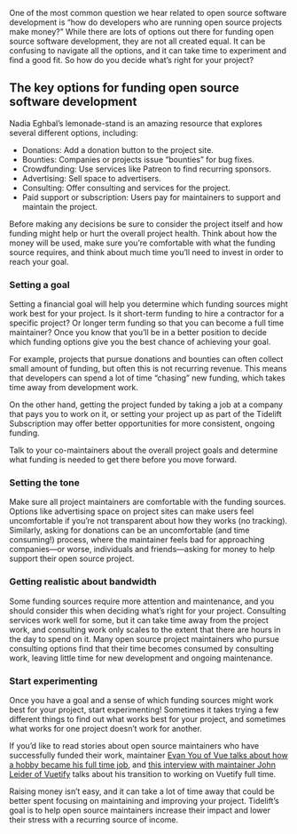 One of the most common question we hear related to open source software development is “how do developers who are running open source projects make money?” While there are lots of options out there for funding open source software development, they are not all created equal. It can be confusing to navigate all the options, and it can take time to experiment and find a good fit. So how do you decide what’s right for your project?

## The key options for funding open source software development
Nadia Eghbal’s lemonade-stand is an amazing resource that explores several different options, including:

* Donations: Add a donation button to the project site. 
* Bounties: Companies or projects issue “bounties” for bug fixes.
* Crowdfunding: Use services like Patreon to find recurring sponsors.
* Advertising: Sell space to advertisers.
* Consulting: Offer consulting and services for the project.
* Paid support or subscription: Users pay for maintainers to support and maintain the project. 

Before making any decisions be sure to consider the project itself and how funding might help or hurt the overall project health. Think about how the money will be used, make sure you’re comfortable with what the funding source requires, and think about much time you’ll need to invest in order to reach your goal. 

### Setting a goal
Setting a financial goal will help you determine which funding sources might work best for your project. Is it short-term funding to hire a contractor for a specific project? Or longer term funding so that you can become a full time maintainer? Once you know that you’ll be in a better position to decide which funding options give you the best chance of achieving your goal. 

For example, projects that pursue donations and bounties can often collect small amount of funding, but often this is not recurring revenue. This means that developers can spend a lot of time “chasing” new funding, which takes time away from development work. 

On the other hand, getting the project funded by taking a job at a company that pays you to work on it, or setting your project up as part of the Tidelift Subscription may offer better opportunities for more consistent, ongoing funding. 

Talk to your co-maintainers about the overall project goals and determine what funding is needed to get there before you move forward. 

### Setting the tone
Make sure all project maintainers are comfortable with the funding sources. Options like advertising space on project sites can make users feel uncomfortable if you’re not transparent about how they works (no tracking). Similarly, asking for donations can be an uncomfortable (and time consuming!) process, where the maintainer feels bad for approaching companies—or worse, individuals and friends—asking for money to help support their open source project.

### Getting realistic about bandwidth
Some funding sources require more attention and maintenance, and you should consider this when deciding what’s right for your project. Consulting services work well for some, but it can take time away from the project work, and consulting work only scales to the extent that there are hours in the day to spend on it. Many open source project maintainers who pursue consulting options find that their time becomes consumed by consulting work, leaving little time for new development and ongoing maintenance.

### Start experimenting
Once you have a goal and a sense of which funding sources might work best for your project, start experimenting! Sometimes it takes trying a few different things to find out what works best for your project, and sometimes what works for one project doesn’t work for another.

If you’d like to read stories about open source maintainers who have successfully funded their work, maintainer [Evan You of Vue talks about how a hobby became his full time job](https://blog.tidelift.com/vuejs-evan-you-javascript-framework), and [this interview with maintainer John Leider of Vuetify](v) talks about his transition to working on Vuetify full time. 

Raising money isn’t easy, and it can take a lot of time away that could be better spent focusing on maintaining and improving your project. Tidelift’s goal is to help open source maintainers increase their impact and lower their stress with a recurring source of income.
